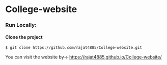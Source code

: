 ﻿# College-website


### Run Locally:

#### Clone the project
```
$ git clone https://github.com/rajat4885/College-website.git
```
 

You can visit the website by->
https://rajat4885.github.io/College-website/
